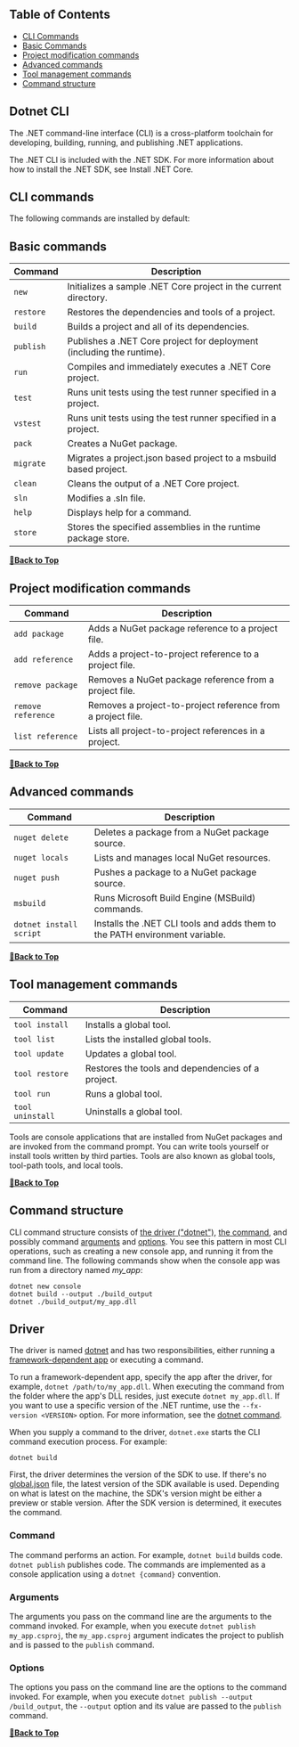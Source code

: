 ## Table of Contents

- [CLI Commands](#CLI-Commands)
 - [Basic Commands](#Basic-commands)
 - [Project modification commands](#Project-modification-commands)
 - [Advanced commands](#Advanced-commands)
 - [Tool management commands](#Tool-management-commands)
 - [Command structure](#Command-structure)

## Dotnet CLI

The .NET command-line interface (CLI) is a cross-platform toolchain for developing, building, running, and publishing .NET applications.

The .NET CLI is included with the .NET SDK. For more information about how to install the .NET SDK, see Install .NET Core.

## CLI commands

The following commands are installed by default:

## Basic commands

| Command | Description |
| --- | --- |
| `new` | Initializes a sample .NET Core project in the current directory. |
| `restore` | Restores the dependencies and tools of a project. |
| `build` | Builds a project and all of its dependencies. |
| `publish` | Publishes a .NET Core project for deployment (including the runtime). |
| `run` | Compiles and immediately executes a .NET Core project. |
| `test` | Runs unit tests using the test runner specified in a project. |
| `vstest` | Runs unit tests using the test runner specified in a project. |
| `pack` | Creates a NuGet package. |
| `migrate` | Migrates a project.json based project to a msbuild based project. |
| `clean` | Cleans the output of a .NET Core project. |
| `sln` | Modifies a .sln file. |
| `help` | Displays help for a command. |
| `store` | Stores the specified assemblies in the runtime package store. |


**[🔼Back to Top](#table-of-contents)**

## Project modification commands

| Command | Description |
| --- | --- |
| `add package` | Adds a NuGet package reference to a project file. |
| `add reference` | Adds a project-to-project reference to a project file. |
| `remove package` | Removes a NuGet package reference from a project file. |
| `remove reference` | Removes a project-to-project reference from a project file. |
| `list reference` | Lists all project-to-project references in a project. |

**[🔼Back to Top](#table-of-contents)**

## Advanced commands

| Command | Description |
| --- | --- |
| `nuget delete` | Deletes a package from a NuGet package source. |
| `nuget locals` | Lists and manages local NuGet resources. |
| `nuget push` | Pushes a package to a NuGet package source. |
| `msbuild` | Runs Microsoft Build Engine (MSBuild) commands. |
| `dotnet install script` | Installs the .NET CLI tools and adds them to the PATH environment variable. |

**[🔼Back to Top](#table-of-contents)**

## Tool management commands

| Command | Description |
| --- | --- |
| `tool install` | Installs a global tool. |
| `tool list` | Lists the installed global tools. |
| `tool update` | Updates a global tool. |
| `tool restore` | Restores the tools and dependencies of a project. |
| `tool run` | Runs a global tool. |
| `tool uninstall` | Uninstalls a global tool. |


Tools are console applications that are installed from NuGet packages and are invoked from the command prompt. You can write tools yourself or install tools written by third parties. Tools are also known as global tools, tool-path tools, and local tools.

**[🔼Back to Top](#table-of-contents)**

## Command structure

CLI command structure consists of [the driver ("dotnet")](#driver), [the command](#command), and possibly command [arguments](#arguments) and [options](#options). You see this pattern in most CLI operations, such as creating a new console app, and running it from the command line. The following commands show when the console app was run from a directory named *my_app*:

```dotnetcli
dotnet new console
dotnet build --output ./build_output
dotnet ./build_output/my_app.dll
```

## Driver

The driver is named [dotnet](dotnet.md) and has two responsibilities, either running a [framework-dependent app](../deploying/index.md) or executing a command.

To run a framework-dependent app, specify the app after the driver, for example, `dotnet /path/to/my_app.dll`. When executing the command from the folder where the app's DLL resides, just execute `dotnet my_app.dll`. If you want to use a specific version of the .NET runtime, use the `--fx-version <VERSION>` option. For more information, see the [dotnet command](dotnet.md).

When you supply a command to the driver, `dotnet.exe` starts the CLI command execution process. For example:

```dotnetcli
dotnet build
```

First, the driver determines the version of the SDK to use. If there's no [global.json](global-json.md) file, the latest version of the SDK available is used. Depending on what is latest on the machine, the SDK's version might be either a preview or stable version. After the SDK version is determined, it executes the command.

### Command

The command performs an action. For example, `dotnet build` builds code. `dotnet publish` publishes code. The commands are implemented as a console application using a `dotnet {command}` convention.

### Arguments

The arguments you pass on the command line are the arguments to the command invoked. For example, when you execute `dotnet publish my_app.csproj`, the `my_app.csproj` argument indicates the project to publish and is passed to the `publish` command.

### Options

The options you pass on the command line are the options to the command invoked. For example, when you execute `dotnet publish --output /build_output`, the `--output` option and its value are passed to the `publish` command.

**[🔼Back to Top](#table-of-contents)**
